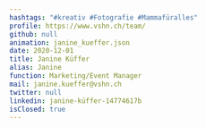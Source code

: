 ```yaml
---
hashtags: "#kreativ #Fotografie #Mammafüralles"
profile: https://www.vshn.ch/team/
github: null
animation: janine_kueffer.json
date: 2020-12-01
title: Janine Küffer
alias: Janine
function: Marketing/Event Manager
mail: janine.kueffer@vshn.ch
twitter: null
linkedin: janine-küffer-14774617b
isClosed: true
---
```

